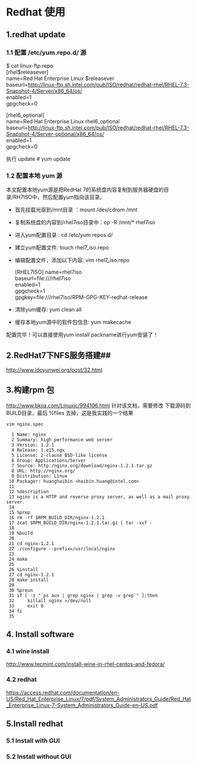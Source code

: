 # Redhat 使用 #

## 1.redhat update ## 
### 1.1 配置 /etc/yum.repo.d/ 源 ###

$ cat linux-ftp.repo  
[rhel$releasever]  
name=Red Hat Enterprise Linux $releasever  
baseurl=http://linux-ftp.sh.intel.com/pub/ISO/redhat/redhat-rhel/RHEL-7.3-Snapshot-4/Server/x86_64/os/  
enabled=1  
gpgcheck=0  

[rhel6_optional]  
name=Red Hat Enterprise Linux rhel6_optional  
baseurl=http://linux-ftp.sh.intel.com/pub/ISO/redhat/redhat-rhel/RHEL-7.3-Snapshot-4/Server-optional/x86_64/os/  
enabled=1  
gpgcheck=0  


执行 update
	# yum update
	
### 1.2 配置本地 yum 源 ###

本文配置本地yum源是把RedHat 7的系统盘内容复制到服务器硬盘的目录/RH7ISO中，然后配置yum指向该目录。



- 首先挂载光驱到/mnt目录 ：mount /dev/cdrom /mnt
- 复制系统盘的内容到/rhel7iso目录中：cp -R /mnt/* rhel7iso
- 进入yum配置目录 : cd /etc/yum.repos.d/ 
- 建立yum配置文件: touch  rhel7_iso.repo 
- 编辑配置文件，添加以下内容: vim rhel7_iso.repo 

    [RHEL7ISO]
    name=rhel7iso  
    baseurl=file:///rhel7iso  
    enabled=1  
    gpgcheck=1  
    gpgkey=file:///rhel7iso/RPM-GPG-KEY-redhat-release  

- 清除yum缓存: yum clean all 
- 缓存本地yum源中的软件包信息: yum makecache 

配置完毕！可以直接使用yum install packname进行yum安装了！

## 2.RedHat7下NFS服务搭建##
http://www.idcyunwei.org/post/32.html

## 3.构建rpm 包
http://www.bkjia.com/Linuxjc/994106.html
针对该文档，需要修改 下载源码到 BUILD目录，最后 %files 去掉，这是我实践的一个结果

	vim nginx.spec
	
	  1 Name: nginx
	  2 Summary: high performance web server
	  3 Version: 1.2.1
	  4 Release: 1.e15.ngx
	  5 License: 2-clause BSD-like license
	  6 Group: Applications/Server
	  7 Source: http:/nginx.org/download/nginx-1.2.1.tar.gz
	  8 URL: http://nginx.org/
	  9 Distribution: Linux
	 10 Packager: huanghaibin <haibin.huang@intel.com>
	 11
	 12 %description
	 13 nginx is a HTTP and reverse proxy server, as well as a mail proxy server.
	 14
	 15 %prep
	 16 rm -rf $RPM_BUILD_DIR/nginx-1.2.1
	 17 zcat $RPM_BUILD_DIR/nginx-1.2.1.tar.gz | tar -xvf -
	 18
	 19 %build
	 20
	 21 cd nginx-1.2.1
	 22 ./configure --prefix=/usr/local/nginx
	 23
	 24 make
	 25
	 26 %install
	 27 cd nginx-1.2.1
	 28 make install
	 29
	 30 %preun
	 31 if [ -z "`ps aux | grep nginx | grep -v grep`" ];then
	 32     killall nginx >/dev/null
	 33     exit 0
	 34 fi
	 35

## 4. Install software

### 4.1 wine install #

http://www.tecmint.com/install-wine-in-rhel-centos-and-fedora/

### 4.2 redhat ##
https://access.redhat.com/documentation/en-US/Red_Hat_Enterprise_Linux/7/pdf/System_Administrators_Guide/Red_Hat_Enterprise_Linux-7-System_Administrators_Guide-en-US.pdf 

## 5.Install redhat ##

### 5.1 Install with GUI ###


### 5.2 Install without GUI ###
